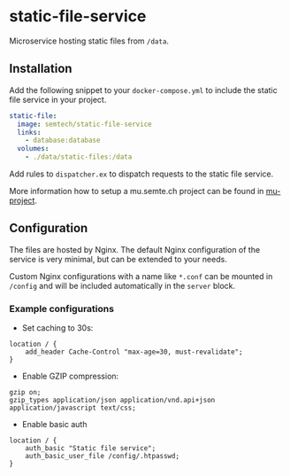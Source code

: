 # static-file-service
Microservice hosting static files from `/data`.

## Installation
Add the following snippet to your `docker-compose.yml` to include the static file service in your project.

```yaml
static-file:
  image: semtech/static-file-service
  links:
    - database:database
  volumes:
    - ./data/static-files:/data
```

Add rules to `dispatcher.ex` to dispatch requests to the static file service.

More information how to setup a mu.semte.ch project can be found in [mu-project](https://github.com/mu-semtech/mu-project).

## Configuration
The files are hosted by Nginx. The default Nginx configuration of the service is very minimal, but can be extended to your needs.

Custom Nginx configurations with a name like `*.conf` can be mounted in `/config` and will be included automatically in the `server` block.

### Example configurations
* Set caching to 30s:
```
location / {
    add_header Cache-Control "max-age=30, must-revalidate";
}
```

* Enable GZIP compression:
```
gzip on;
gzip_types application/json application/vnd.api+json application/javascript text/css;
```

* Enable basic auth
```
location / {
    auth_basic "Static file service";
    auth_basic_user_file /config/.htpasswd;
}
```




